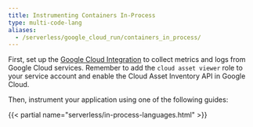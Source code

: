 ```yaml
---
title: Instrumenting Containers In-Process
type: multi-code-lang
aliases:
  - /serverless/google_cloud_run/containers_in_process/
---
```


First, set up the [Google Cloud Integration][1] to collect metrics and logs from Google Cloud services. Remember to add the `cloud asset viewer` role to your service account and enable the Cloud Asset Inventory API in Google Cloud.

Then, instrument your application using one of the following guides:

{{< partial name="serverless/in-process-languages.html" >}}

[1]: /integrations/google-cloud-platform/
